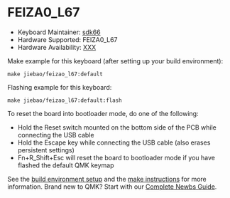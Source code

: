# FEIZA0_L67

* Keyboard Maintainer: [sdk66](https://github.com/sdk66)
* Hardware Supported: FEIZA0_L67
* Hardware Availability: [XXX](https://www.XXX.com)

Make example for this keyboard (after setting up your build environment):

    make jiebao/feizao_l67:default
        
Flashing example for this keyboard:

    make jiebao/feizao_l67:default:flash

To reset the board into bootloader mode, do one of the following:

* Hold the Reset switch mounted on the bottom side of the PCB while connecting the USB cable
* Hold the Escape key while connecting the USB cable (also erases persistent settings)
* Fn+R_Shift+Esc will reset the board to bootloader mode if you have flashed the default QMK keymap

See the [build environment setup](https://docs.qmk.fm/#/getting_started_build_tools) and the [make instructions](https://docs.qmk.fm/#/getting_started_make_guide) for more information. Brand new to QMK? Start with our [Complete Newbs Guide](https://docs.qmk.fm/#/newbs).
